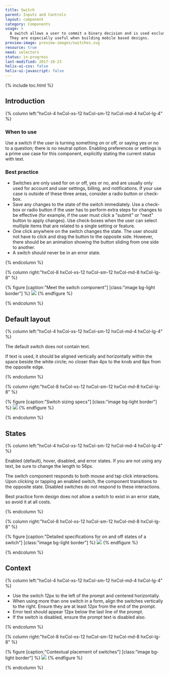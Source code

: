 ```yaml
---
title: Switch
parent: Inputs and Controls
layout: component
category: Components
usage: >
  A switch allows a user to commit a binary decision and is used exclusively or yes or no, and on or off decisions.
  They are especially useful when building mobile based designs.
preview-image: preview-images/switches.svg
resource: true
need: selectors
status: in-progress
last-modified: 2017-10-23
helix-ui-css: false
helix-ui-javascript: false
---
```


{% include toc.html %}

<section class="static-section" markdown="1">

## Introduction

<div class="hxRow"  markdown="1">

{% column left:"hxCol-4 hxCol-xs-12 hxCol-sm-12 hxCol-md-4 hxCol-lg-4" %}

### When to use

Use a switch if the user is turning something on or off, or saying yes or no to a question; there is no neutral option. Enabling preferences or settings is a prime use case for this component, explicitly stating the current status with text.

### Best practice

- Switches are only used for on or off, yes or no, and are usually only used for account and user settings, billing, and notifications. If your use case is outside of these three areas, consider a radio button or check-box.
- Save any changes to the state of the switch immediately. Use a check-box or radio button if the user has to perform extra steps for changes to be effective (for example, if the user must click a "submit" or "next" button to apply changes). Use check-boxes when the user can select multiple items that are related to a single setting or feature.
- One click anywhere on the switch changes the state. The user should not have to click and drag the button to the opposite side. However, there should be an animation showing the button sliding from one side to another.
- A switch should never be in an error state.

{% endcolumn %}

{% column right:"hxCol-8 hxCol-xs-12 hxCol-sm-12 hxCol-md-8 hxCol-lg-8" %}

{% figure [caption:"Meet the switch component"] [class:"image bg-light border"] %}
![]({{site.url}}/assets/images/components/inputs-and-controls/switches/switch-hero.svg)
{% endfigure %}

{% endcolumn %}

</div>

</section>

<section class="static-section" markdown="1">

## Default layout

<div class="hxRow"  markdown="1">

{% column left:"hxCol-4 hxCol-xs-12 hxCol-sm-12 hxCol-md-4 hxCol-lg-4" %}

The default switch does not contain text.

If text is used, it should be aligned vertically and horizontally within the space beside the white circle; no closer than 4px to the knob and 8px from the opposite edge.

{% endcolumn %}

{% column right:"hxCol-8 hxCol-xs-12 hxCol-sm-12 hxCol-md-8 hxCol-lg-8" %}

{% figure [caption:"Switch sizing specs"] [class:"image bg-light border"] %}
![]({{site.url}}/assets/images/components/inputs-and-controls/switches/switch-default-layout.svg)
{% endfigure %}

{% endcolumn %}

</div>

</section>

<section class="static-section" markdown="1">

## States

<div class="hxRow"  markdown="1">

{% column left:"hxCol-4 hxCol-xs-12 hxCol-sm-12 hxCol-md-4 hxCol-lg-4" %}

Enabled (default), hover, disabled, and error states. If you are not using any text, be sure to change the length to 56px.

The switch component responds to both mouse and tap click interactions. Upon clicking or tapping an enabled switch, the component transitions to the opposite state. Disabled switches do not respond to these interactions.

Best practice form design does not allow a switch to exist in an error state, so avoid it at all costs.

{% endcolumn %}

{% column right:"hxCol-8 hxCol-xs-12 hxCol-sm-12 hxCol-md-8 hxCol-lg-8" %}

{% figure [caption:"Detailed specifications for on and off states of a switch"] [class:"image bg-light border"] %}
![]({{site.url}}/assets/images/components/inputs-and-controls/switches/switch-states.svg)
{% endfigure %}

{% endcolumn %}

</div>

</section>

<section class="static-section" markdown="1">

## Context

<div class="hxRow"  markdown="1">

{% column left:"hxCol-4 hxCol-xs-12 hxCol-sm-12 hxCol-md-4 hxCol-lg-4" %}

- Use the switch 12px to the left of the prompt and centered horizontally.
- When using more than one switch in a form, align the switches vertically to the right. Ensure they are at least 12px from the end of the prompt.
- Error text should appear 12px below the last line of the prompt.
- If the switch is disabled, ensure the prompt text is disabled also.

{% endcolumn %}

{% column right:"hxCol-8 hxCol-xs-12 hxCol-sm-12 hxCol-md-8 hxCol-lg-8" %}

{% figure [caption:"Contextual placement of switches"] [class:"image bg-light border"] %}
![]({{site.url}}/assets/images/components/inputs-and-controls/switches/switch-context.svg)
{% endfigure %}

{% endcolumn %}

</div>

</section>
